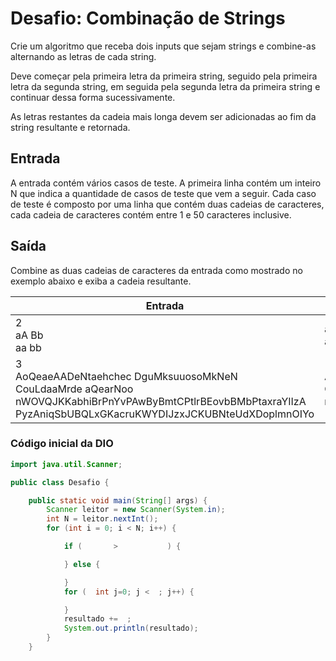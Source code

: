 
# Desafio: Combinação de Strings

Crie um algoritmo que receba dois inputs que sejam strings e combine-as alternando as letras de cada string.

Deve começar pela primeira letra da primeira string, seguido pela primeira letra da segunda string, em seguida pela segunda letra da primeira string e continuar dessa forma sucessivamente.

As letras restantes da cadeia mais longa devem ser adicionadas ao fim da string resultante e retornada.
## Entrada

A entrada contém vários casos de teste. A primeira linha contém um inteiro N que indica a quantidade de casos de teste que vem a seguir. Cada caso de teste é composto por uma linha que contém duas cadeias de caracteres, cada cadeia de caracteres contém entre 1 e 50 caracteres inclusive.
## Saída

Combine as duas cadeias de caracteres da entrada como mostrado no exemplo abaixo e exiba a cadeia resultante.

|Entrada|Saída|
|---|---|
|2<br>aA Bb<br>aa bb|aBAb<br>abab|
|3<br>AoQeaeAADeNtaehchec DguMksuuosoMkNeN<br>CouLdaaMrde aQearNoo<br>nWOVQJKKabhiBrPnYvPAwByBmtCPtlrBEovbBMbPtaxraYIIzA PyzAniqSbUBQLxGKacruKWYDIJzxJCKUBNteUdXDoplmnOIYo|ADogQueMakesAuAuDoesNotMakeNhecNhec<br>CaoQueLadraNaoMorde<br>nPWyOzVAQnJiKqKSabbUhBiQBLrxPGnKYavcPrAuwKBWyYBDmItJCzPxtJlCrKBUEBoNvtbeBUMdbXPDtoapxlrmanYOIIIYzoA|


### Código inicial da DIO

```java
import java.util.Scanner;

public class Desafio {

    public static void main(String[] args) {
        Scanner leitor = new Scanner(System.in);
        int N = leitor.nextInt();
        for (int i = 0; i < N; i++) {

            if (       >           ) {

            } else {

            }
            for (  int j=0; j <  ; j++) {

            }
            resultado +=  ;
            System.out.println(resultado);
        }
    }
```
